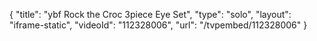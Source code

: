 {
    "title": "ybf Rock the Croc 3piece Eye Set",
    "type": "solo",
    "layout": "iframe-static",
    "videoId": "112328006",
    "url": "\/tvpembed\/112328006"
}